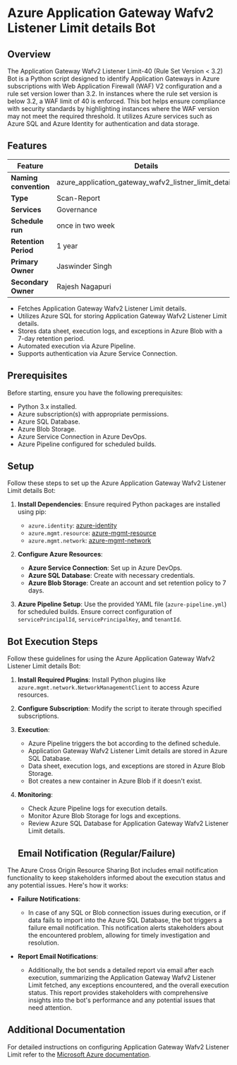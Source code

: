 # Azure Application Gateway Wafv2 Listener Limit details Bot

## Overview
The Application Gateway Wafv2 Listener Limit-40 (Rule Set Version < 3.2) Bot is a Python script designed to identify Application Gateways in Azure subscriptions with Web Application Firewall (WAF) V2 configuration and a rule set version lower than 3.2. In instances where the rule set version is below 3.2, a WAF limit of 40 is enforced. This bot helps ensure compliance with security standards by highlighting instances where the WAF version may not meet the required threshold. It utilizes Azure services such as Azure SQL and Azure Identity for authentication and data storage.

## Features

| Feature              | Details                                                 |
|----------------------|---------------------------------------------------------|
| **Naming convention**| azure_application_gateway_wafv2_listner_limit_details   |
| **Type**             | Scan-Report                                             |
| **Services**         | Governance                                              |
| **Schedule run**     | once in two week                                        |
| **Retention Period** | 1 year                                                  |
| **Primary Owner**    | Jaswinder Singh                                         |
| **Secondary Owner**  | Rajesh Nagapuri                                         |

- Fetches Application Gateway Wafv2 Listener Limit details.
- Utilizes Azure SQL for storing Application Gateway Wafv2 Listener Limit details.
- Stores data sheet, execution logs, and exceptions in Azure Blob with a 7-day retention period.
- Automated execution via Azure Pipeline.
- Supports authentication via Azure Service Connection.

## Prerequisites
Before starting, ensure you have the following prerequisites:

- Python 3.x installed.
- Azure subscription(s) with appropriate permissions.
- Azure SQL Database.
- Azure Blob Storage.
- Azure Service Connection in Azure DevOps.
- Azure Pipeline configured for scheduled builds.

## Setup
Follow these steps to set up the Azure Application Gateway Wafv2 Listener Limit details Bot:

1. **Install Dependencies**: Ensure required Python packages are installed using pip:
   - `azure.identity`: [azure-identity](https://pypi.org/project/azure-identity)
   - `azure.mgmt.resource`: [azure-mgmt-resource](https://pypi.org/project/azure-mgmt-resource)
   - `azure.mgmt.network`: [azure-mgmt-network](https://pypi.org/project/azure-mgmt-network)
   
2. **Configure Azure Resources**:
   - **Azure Service Connection**: Set up in Azure DevOps.
   - **Azure SQL Database**: Create with necessary credentials.
   - **Azure Blob Storage**: Create an account and set retention policy to 7 days.
   
3. **Azure Pipeline Setup**: Use the provided YAML file (`azure-pipeline.yml`) for scheduled builds. Ensure correct configuration of `servicePrincipalId`, `servicePrincipalKey`, and `tenantId`.

## Bot Execution Steps
Follow these guidelines for using the Azure Application Gateway Wafv2 Listener Limit details Bot:

1. **Install Required Plugins**: Install Python plugins like `azure.mgmt.network.NetworkManagementClient` to access Azure resources.

2. **Configure Subscription**: Modify the script to iterate through specified subscriptions.

3. **Execution**:
   - Azure Pipeline triggers the bot according to the defined schedule.
   - Application Gateway Wafv2 Listener Limit details are stored in Azure SQL Database.
   - Data sheet, execution logs, and exceptions are stored in Azure Blob Storage.
   - Bot creates a new container in Azure Blob if it doesn't exist.

4. **Monitoring**:
   - Check Azure Pipeline logs for execution details.
   - Monitor Azure Blob Storage for logs and exceptions.
   - Review Azure SQL Database for Application Gateway Wafv2 Listener Limit details.

   ## Email Notification (Regular/Failure)
The Azure Cross Origin Resource Sharing Bot includes email notification functionality to keep stakeholders informed about the execution status and any potential issues. Here's how it works:

- **Failure Notifications**: 
  - In case of any SQL or Blob connection issues during execution, or if data fails to import into the Azure SQL Database, the bot triggers a failure email notification. This notification alerts stakeholders about the encountered problem, allowing for timely investigation and resolution.

- **Report Email Notifications**: 
  - Additionally, the bot sends a detailed report via email after each execution, summarizing the Application Gateway Wafv2 Listener Limit fetched, any exceptions encountered, and the overall execution status. This report provides stakeholders with comprehensive insights into the bot's performance and any potential issues that need attention.

## Additional Documentation
For detailed instructions on configuring Application Gateway Wafv2 Listener Limit refer to the [Microsoft Azure documentation](https://techcommunity.microsoft.com/t5/azure-network-security-blog/enhancements-to-azure-waf-for-application-gateway-now-in-general/ba-p/3764840#:~:text=Limited%20to%20100%20active%20listeners%20that%20are%20routing,settings%29%20then%20that%20also%20counts%20as%20a%20listener.).


